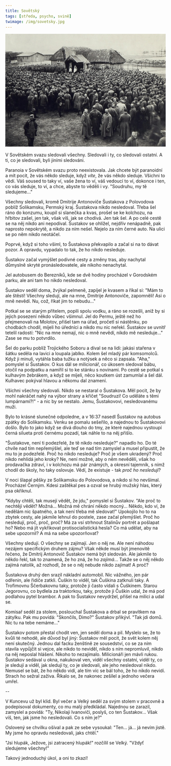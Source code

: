 ```yaml
---
title: Sovětský
tags: [středa, psycho, svině]
twimage: /img/sovetsky.jpg
---
```


![cover](/img/sovetsky.jpg)

V Sovětském svazu sledovali všechny. Sledovali i ty, co sledovali ostatní. A ti, co je sledovali, byli jiními sledováni. 

Paranoia v Sovětském svazu proto neexistovala. Jak chcete být paranoidní a mít pocit, že vás někdo sleduje, když _víte_, že vás někdo sleduje. Všichni to vědí. Váš soused to taky ví, vaše žena to ví, váš vedoucí to ví, dokonce i ten, co vás sleduje, to ví, a chce, abyste to věděli i vy. "Soudruhu, my tě sledujeme..."

Všechny sledovali, kromě Dmitrije Antonoviče Šustakova z Polovodova poblíž Solikamsku, Permský kraj. Šustakova nikdo nesledoval. Třeba šel ráno do konzumu, koupil si slanečka a kvas, prošel se ke kolchozu, na hřbitov zašel, jen tak, však víš, jak se chodívá. Jen tak šel. A po celé cestě se na něj nikdo ani nepodíval. Šustakov se ohlížel, nejdřív nenápadně, pak naprosto nepokrytě, a nikdo za ním nešel. Nejelo za ním černé auto. Na ulici se po něm nikdo neotáčel.

Poprvé, když si toho všiml, to Šustakova překvapilo a začal si na to dávat pozor. A opravdu, vypadalo to tak, že ho nikdo nesleduje.

Šustakov začal vymýšlet podivné cesty a změny tras, aby nachytal důmyslně skryté pronásledovatele, ale nikoho nenachytal.

Jel autobusem do Berezniků, kde se dvě hodiny procházel v Gorodském parku, ale ani tam ho nikdo nesledoval.

Šustakov seděl doma, žvýkal pelmeně, zapíjel je kvasem a říkal si: "Mám to ale štěstí! Všechny sledují, ale na mne, Dmitrije Antonoviče, zapomněli! Asi o mně nevědí. Nu, což, říkat jim to nebudu..."

Potkal se se starým přítelem, popili spolu vodku, a ráno se rozešli, aniž by si jejich posezení někdo vůbec všimnul. Jel do Permu, ještě než ho přejmenovali na Molotov, přišel tam na úřad, pročetl si nástěnku, po chodbách chodil, míjeli ho úředníci a nikdo mu nic neřekl. Šustakov se uvnitř tetelil radostí: "Nic na mne nemají, nic o mně nevědí, nikdo mě nesleduje..." Zase se mu to potvrdilo. 

Šel do parku poblíž Trojického Soboru a díval se na lidi: jakási stařena v šátku seděla na lavici a loupala jablko. Kolem šel mladý pár komsomolců. Když ji minuli, vytáhla baba tužku a notýsek a něco si zapsala. "Aha," pomyslel si Šustakov. O kus dál se milicionář, co úkosem sledoval bábu, otočil na podpatku a namířil si to ke stánku s novinami. Po cestě se potkal s kulhavým žebrákem, a když se míjeli, něco koutkem úst zamumlal a šel dál. Kulhavec pokýval hlavou a někomu dal znamení.

Všichni všechny sledovali. Nikdo se nestaral o Šustakova. Měl pocit, že by mohl nakráčet nahý na výbor strany a křičet "Soudruzi! Co uděláte s těmi lumpárnami?!" - a nic by se nestalo. Jemu, Šustakovovi, nesledovanému muži.

Bylo to krásné slunečné odpoledne, a v 16:37 nasedl Šustakov na autobus zpátky do Solikamsku. Venku se pomalu sešeřilo, a najednou to Šustakovovi došlo. Bylo to jako když se dívá dlouho do tmy, ze které najednou vystoupí černá silueta proti černému pozadí, tak náhle to na něj přišlo.

"Šustakove, není ti podezřelé, že tě nikdo nesleduje?" napadlo ho. Do té chvíle nad tím nepřemýšlel, ale teď se nad tím zamyslel a musel připustit, že mu to je podezřelé. Proč ho nikdo nesleduje? Proč je všem ukradený? Proč nikdo nehlídá jeho kroky? Ne, není možné, aby o něm nevěděli, však ho prodavačka zdraví, i v kolchozu má pár známých, a okresní tajemník, s nímž chodil do školy, ho taky oslovuje. Vědí, že existuje - tak _proč ho nesledují_?

V noci šlapal pěšky ze Solikamsku do Polovodova, a nikdo si ho nevšímal. Procházel Černým. Kdesi zaštěkal pes a ozval se hrubý mužský hlas, který psa okřiknul.

"Kdyby chtěli, tak musejí vědět, že jdu," pomyslel si Šustakov. "Ale proč to nechtějí vědět? Možná... Možná mě chrání někdo mocný... Někdo, kdo ví, že nedělám nic špatného, a tak není třeba mě sledovat!" Upokojilo ho to na zbytek cesty, ale jakmile lehnul do postele, zase začal přemýšlet. Proč ho nesledují, proč, proč, proč? Má za vsí strhnout Stalinův portrét a pošlapat ho? Nebo má jít vykřikovat protisocialistická hesla? Co má udělat, aby na sebe upozornil? A má na sebe upozorňovat?

Všechny sledují. O všechny se zajímají. Jen o něj ne. Ale není náhodou nezájem specifickým druhem zájmu? Však někde musí být jmenovitě řečeno, že Dmitrij Antonovič Šustakov nemá být sledován. Ale jakmile to někdo řekl, tak to znamená, že ho zná, že ho _zajímá_... Takže se o něj někdo zajímá natolik, až rozhodl, že se o něj nebude nikdo zajímat! A proč?

Šustakova druhý den srazil nákladní automobil. Nic vážného, jen pár odřenin, ale řidiče zatkli. Čuškin to viděl, tak Čuškina zatknuli taky. A Trofimovnu Ščerbakovnu taky, protože ji často vídali s Čuškinem. Starou Jegorovnu, co bydlela za traktorkou, taky, protože ji Čuškin udal, že má pod podlahou pytel brambor. A pak to Šustakov nevydržel, přišel na milici a udal se.

Komisař seděl za stolem, poslouchal Šustakova a drbal se pravítkem na zátylku. Pak mu povídá: "Skončils, Dimo?" Šustakov přikývl. "Tak jdi domů. Nic tu na tebe nemáme..."

Šustakov potom přestal chodit ven, jen seděl doma a pil. Myslelo se, že to kvůli té nehodě, ale důvod byl jiný: Šustakov měl pocit, že svět kolem něj není skutečný. Jednou dal facku ženštině ze sousedství, co se za ním stavila vypůjčit si vejce, ale nikdo to neviděl, nikdo s ním nepromluvil, nikdo na něj neposlal hlášení. Nikoho to nezajímalo. Milicionáři jen mávli rukou. Šustakov sedával u okna, nakukoval ven, viděl všechny ostatní, viděl ty, co je sledují a viděl, jak sledují ty, co je sledovali, ale jeho nesledoval nikdo. Nemusel se bát, že ho někdo vidí, ale tím víc se bál toho, že ho nikdo nevidí. Strach ho sežral zaživa. Říkalo se, že nakonec zešílel a jednoho večera umřel.

--

V Kuncevu už byl klid. Byl večer a Velký seděl za svým stolem v pracovně a podepisoval dokumenty, co mu malý předkládal. Najednou se zarazil, zamyslel a povídá: "Ty, Nikolaji Ivanoviči, poslyš, co ten Šustakov... Však víš, ten, jak jsme ho nesledovali. Co s ním je?"

Oslovený se chvilku ošíval a pak ze sebe vysoukal: "Ten... já... já nevím jistě. My jsme ho opravdu nesledovali, jaks chtěl."

"Jsi hlupák, Ježove, jsi zatracený hlupák!" rozčílil se Velký. "Vždyť sledujeme všechny!"

Takový jednoduchý úkol, a oni to zkazí!